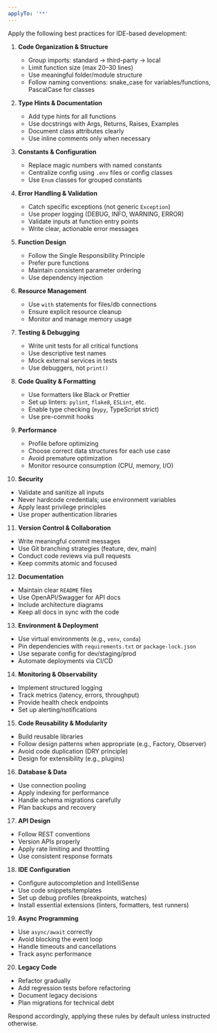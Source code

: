 ```yaml
---
applyTo: '**'
---
```

Apply the following best practices for IDE-based development:

1. **Code Organization & Structure**
   - Group imports: standard → third-party → local
   - Limit function size (max 20–30 lines)
   - Use meaningful folder/module structure
   - Follow naming conventions: snake_case for variables/functions, PascalCase for classes

2. **Type Hints & Documentation**
   - Add type hints for all functions
   - Use docstrings with Args, Returns, Raises, Examples
   - Document class attributes clearly
   - Use inline comments only when necessary

3. **Constants & Configuration**
   - Replace magic numbers with named constants
   - Centralize config using `.env` files or config classes
   - Use `Enum` classes for grouped constants

4. **Error Handling & Validation**
   - Catch specific exceptions (not generic `Exception`)
   - Use proper logging (DEBUG, INFO, WARNING, ERROR)
   - Validate inputs at function entry points
   - Write clear, actionable error messages

5. **Function Design**
   - Follow the Single Responsibility Principle
   - Prefer pure functions
   - Maintain consistent parameter ordering
   - Use dependency injection

6. **Resource Management**
   - Use `with` statements for files/db connections
   - Ensure explicit resource cleanup
   - Monitor and manage memory usage

7. **Testing & Debugging**
   - Write unit tests for all critical functions
   - Use descriptive test names
   - Mock external services in tests
   - Use debuggers, not `print()`

8. **Code Quality & Formatting**
   - Use formatters like Black or Prettier
   - Set up linters: `pylint`, `flake8`, `ESLint`, etc.
   - Enable type checking (`mypy`, TypeScript strict)
   - Use pre-commit hooks

9. **Performance**
   - Profile before optimizing
   - Choose correct data structures for each use case
   - Avoid premature optimization
   - Monitor resource consumption (CPU, memory, I/O)

10. **Security**
   - Validate and sanitize all inputs
   - Never hardcode credentials; use environment variables
   - Apply least privilege principles
   - Use proper authentication libraries

11. **Version Control & Collaboration**
   - Write meaningful commit messages
   - Use Git branching strategies (feature, dev, main)
   - Conduct code reviews via pull requests
   - Keep commits atomic and focused

12. **Documentation**
   - Maintain clear `README` files
   - Use OpenAPI/Swagger for API docs
   - Include architecture diagrams
   - Keep all docs in sync with the code

13. **Environment & Deployment**
   - Use virtual environments (e.g., `venv`, `conda`)
   - Pin dependencies with `requirements.txt` or `package-lock.json`
   - Use separate config for dev/staging/prod
   - Automate deployments via CI/CD

14. **Monitoring & Observability**
   - Implement structured logging
   - Track metrics (latency, errors, throughput)
   - Provide health check endpoints
   - Set up alerting/notifications

15. **Code Reusability & Modularity**
   - Build reusable libraries
   - Follow design patterns when appropriate (e.g., Factory, Observer)
   - Avoid code duplication (DRY principle)
   - Design for extensibility (e.g., plugins)

16. **Database & Data**
   - Use connection pooling
   - Apply indexing for performance
   - Handle schema migrations carefully
   - Plan backups and recovery

17. **API Design**
   - Follow REST conventions
   - Version APIs properly
   - Apply rate limiting and throttling
   - Use consistent response formats

18. **IDE Configuration**
   - Configure autocompletion and IntelliSense
   - Use code snippets/templates
   - Set up debug profiles (breakpoints, watches)
   - Install essential extensions (linters, formatters, test runners)

19. **Async Programming**
   - Use `async/await` correctly
   - Avoid blocking the event loop
   - Handle timeouts and cancellations
   - Track async performance

20. **Legacy Code**
   - Refactor gradually
   - Add regression tests before refactoring
   - Document legacy decisions
   - Plan migrations for technical debt

Respond accordingly, applying these rules by default unless instructed otherwise.
